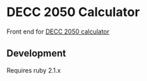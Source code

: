 # DECC 2050 Calculator

Front end for [DECC 2050 calculator](https://github.com/decc/twenty-fifty)

## Development

Requires ruby 2.1.x

